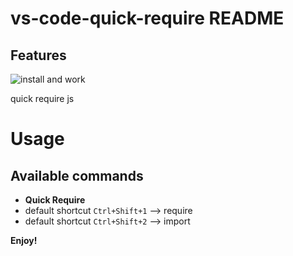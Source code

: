 # vs-code-quick-require README

## Features

![install and work](https://raw.githubusercontent.com/milkmidi/vscode_extension_quick_require/master/img/screen.gif)

quick require js

# Usage
## Available commands
* **Quick Require** 
* default shortcut `Ctrl+Shift+1` --> require
* default shortcut `Ctrl+Shift+2` --> import

**Enjoy!**